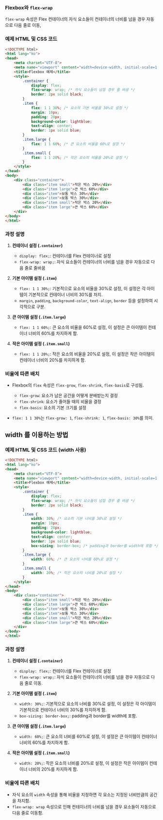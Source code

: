 ### Flexbox와 `flex-wrap`

`flex-wrap` 속성은 Flex 컨테이너의 자식 요소들이 컨테이너의 너비를 넘을 경우 자동으로 다음 줄로 이동,

### 예제 HTML 및 CSS 코드

```html
<!DOCTYPE html>
<html lang="ko">
<head>
    <meta charset="UTF-8">
    <meta name="viewport" content="width=device-width, initial-scale=1.0">
    <title>Flexbox 예제</title>
    <style>
        .container {
            display: flex;
            flex-wrap: wrap; /* 자식 요소들이 넘칠 경우 줄 바꿈 */
            border: 2px solid black;
        }
        .item {
            flex: 1 1 30%; /* 요소의 기본 비율을 30%로 설정 */
            margin: 10px;
            padding: 20px;
            background-color: lightblue;
            text-align: center;
            border: 1px solid blue;
        }
        .item.large {
            flex: 1 1 60%; /* 큰 요소의 비율을 60%로 설정 */
        }
        .item.small {
            flex: 1 1 20%; /* 작은 요소의 비율을 20%로 설정 */
        }
    </style>
</head>
<body>
    <div class="container">
        <div class="item small">작은 박스 20%</div>
        <div class="item large">큰 박스 60%</div>
        <div class="item">보통 박스 30%</div>
        <div class="item">보통 박스 30%</div>
        <div class="item small">작은 박스 20%</div>
        <div class="item large">큰 박스 60%</div>
    </div>
</body>
</html>
```

### 과정 설명

1. **컨테이너 설정 (`.container`)**
   - `display: flex;`: 컨테이너를 Flex 컨테이너로 설정
   - `flex-wrap: wrap;`: 자식 요소들이 컨테이너의 너비를 넘을 경우 자동으로 다음 줄로 줄바꿈

2. **기본 아이템 설정 (`.item`)**
   - `flex: 1 1 30%;`: 기본적으로 요소의 비율을 30%로 설정, 이 설정은 각 아이템이 기본적으로 컨테이너 너비의 30%를 차지.
   - `margin`, `padding`, `background-color`, `text-align`, `border` 등을 설정하여 시각적으로 구분.

3. **큰 아이템 설정 (`.item.large`)**
   - `flex: 1 1 60%;`: 큰 요소의 비율을 60%로 설정, 이 설정은 큰 아이템이 컨테이너 너비의 60%를 차지하게 함.

4. **작은 아이템 설정 (`.item.small`)**
   - `flex: 1 1 20%;`: 작은 요소의 비율을 20%로 설정, 이 설정은 작은 아이템이 컨테이너 너비의 20%를 차지하게 함.

### 비율에 따른 배치

- Flexbox의 `flex` 속성은 `flex-grow`, `flex-shrink`, `flex-basis`로 구성됨.
  - `flex-grow`: 요소가 남은 공간을 어떻게 분배받는지 결정
  - `flex-shrink`: 요소가 줄어들 때의 비율을 결정
  - `flex-basis`: 요소의 기본 크기를 설정

- `flex: 1 1 30%`는 `flex-grow: 1`, `flex-shrink: 1`, `flex-basis: 30%`를 의미.

## width 를 이용하는 방법

### 예제 HTML 및 CSS 코드 (width 사용)

```html
<!DOCTYPE html>
<html lang="ko">
<head>
    <meta charset="UTF-8">
    <meta name="viewport" content="width=device-width, initial-scale=1.0">
    <title>Flexbox 예제</title>
    <style>
        .container {
            display: flex;
            flex-wrap: wrap; /* 자식 요소들이 넘칠 경우 줄 바꿈 */
            border: 2px solid black;
        }
        .item {
            width: 30%; /* 요소의 기본 너비를 30%로 설정 */
            margin: 10px;
            padding: 20px;
            background-color: lightblue;
            text-align: center;
            border: 1px solid blue;
            box-sizing: border-box; /* padding과 border를 width에 포함 */
        }
        .item.large {
            width: 60%; /* 큰 요소의 너비를 60%로 설정 */
        }
        .item.small {
            width: 20%; /* 작은 요소의 너비를 20%로 설정 */
        }
    </style>
</head>
<body>
    <div class="container">
        <div class="item small">작은 박스 20%</div>
        <div class="item large">큰 박스 60%</div>
        <div class="item">보통 박스 30%</div>
        <div class="item">보통 박스 30%</div>
        <div class="item small">작은 박스 20%</div>
        <div class="item large">큰 박스 60%</div>
    </div>
</body>
</html>
```

### 과정 설명

1. **컨테이너 설정 (`.container`)**
   - `display: flex;`: 컨테이너를 Flex 컨테이너로 설정
   - `flex-wrap: wrap;`: 자식 요소들이 컨테이너의 너비를 넘을 경우 자동으로 다음 줄로 이동.

2. **기본 아이템 설정 (`.item`)**
   - `width: 30%;`: 기본적으로 요소의 너비를 30%로 설정, 이 설정은 각 아이템이 기본적으로 컨테이너 너비의 30%를 차지하게 함.
   - `box-sizing: border-box;`: padding과 border를 width에 포함.

3. **큰 아이템 설정 (`.item.large`)**
   - `width: 60%;`: 큰 요소의 너비를 60%로 설정, 이 설정은 큰 아이템이 컨테이너 너비의 60%를 차지하게 함.

4. **작은 아이템 설정 (`.item.small`)**
   - `width: 20%;`: 작은 요소의 너비를 20%로 설정, 이 설정은 작은 아이템이 컨테이너 너비의 20%를 차지하게 함.

### 비율에 따른 배치

- 자식 요소의 `width` 속성을 통해 비율을 지정하면 각 요소는 지정된 너비만큼의 공간을 차지함.
- `flex-wrap: wrap` 속성으로 인해 컨테이너의 너비를 넘을 경우 요소들이 자동으로 다음 줄로 이동함.
